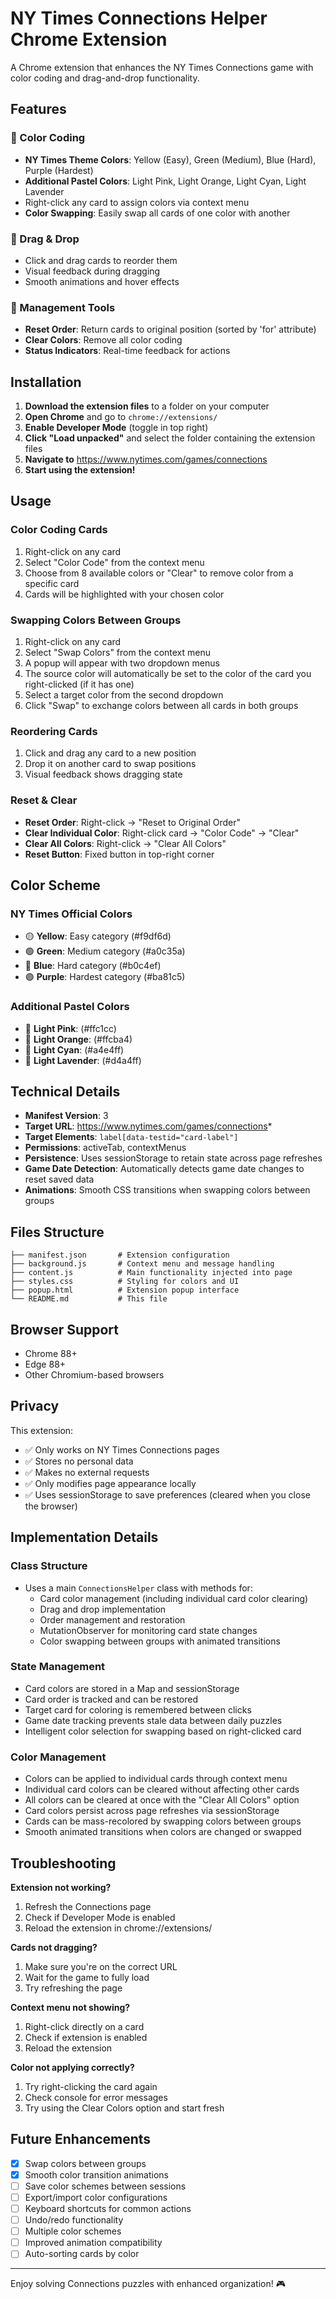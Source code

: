 # NY Times Connections Helper Chrome Extension

A Chrome extension that enhances the NY Times Connections game with color coding and drag-and-drop functionality.

## Features

### 🎨 Color Coding
- **NY Times Theme Colors**: Yellow (Easy), Green (Medium), Blue (Hard), Purple (Hardest)
- **Additional Pastel Colors**: Light Pink, Light Orange, Light Cyan, Light Lavender
- Right-click any card to assign colors via context menu
- **Color Swapping**: Easily swap all cards of one color with another

### 🔄 Drag & Drop
- Click and drag cards to reorder them
- Visual feedback during dragging
- Smooth animations and hover effects

### 🔧 Management Tools
- **Reset Order**: Return cards to original position (sorted by 'for' attribute)
- **Clear Colors**: Remove all color coding
- **Status Indicators**: Real-time feedback for actions

## Installation

1. **Download the extension files** to a folder on your computer
2. **Open Chrome** and go to `chrome://extensions/`
3. **Enable Developer Mode** (toggle in top right)
4. **Click "Load unpacked"** and select the folder containing the extension files
5. **Navigate to** https://www.nytimes.com/games/connections
6. **Start using the extension!**

## Usage

### Color Coding Cards
1. Right-click on any card
2. Select "Color Code" from the context menu
3. Choose from 8 available colors or "Clear" to remove color from a specific card
4. Cards will be highlighted with your chosen color

### Swapping Colors Between Groups
1. Right-click on any card
2. Select "Swap Colors" from the context menu
3. A popup will appear with two dropdown menus
4. The source color will automatically be set to the color of the card you right-clicked (if it has one)
5. Select a target color from the second dropdown
6. Click "Swap" to exchange colors between all cards in both groups

### Reordering Cards
1. Click and drag any card to a new position
2. Drop it on another card to swap positions
3. Visual feedback shows dragging state

### Reset & Clear
- **Reset Order**: Right-click → "Reset to Original Order"
- **Clear Individual Color**: Right-click card → "Color Code" → "Clear"
- **Clear All Colors**: Right-click → "Clear All Colors"
- **Reset Button**: Fixed button in top-right corner

## Color Scheme

### NY Times Official Colors
- 🟡 **Yellow**: Easy category (#f9df6d)
- 🟢 **Green**: Medium category (#a0c35a)
- 🔵 **Blue**: Hard category (#b0c4ef)
- 🟣 **Purple**: Hardest category (#ba81c5)

### Additional Pastel Colors
- 🩷 **Light Pink**: (#ffc1cc)
- 🧡 **Light Orange**: (#ffcba4)
- 🩵 **Light Cyan**: (#a4e4ff)
- 💜 **Light Lavender**: (#d4a4ff)

## Technical Details

- **Manifest Version**: 3
- **Target URL**: https://www.nytimes.com/games/connections*
- **Target Elements**: `label[data-testid="card-label"]`
- **Permissions**: activeTab, contextMenus
- **Persistence**: Uses sessionStorage to retain state across page refreshes
- **Game Date Detection**: Automatically detects game date changes to reset saved data
- **Animations**: Smooth CSS transitions when swapping colors between groups

## Files Structure

```
├── manifest.json       # Extension configuration
├── background.js       # Context menu and message handling
├── content.js          # Main functionality injected into page
├── styles.css          # Styling for colors and UI
├── popup.html          # Extension popup interface
└── README.md           # This file
```

## Browser Support

- Chrome 88+
- Edge 88+
- Other Chromium-based browsers

## Privacy

This extension:
- ✅ Only works on NY Times Connections pages
- ✅ Stores no personal data
- ✅ Makes no external requests
- ✅ Only modifies page appearance locally
- ✅ Uses sessionStorage to save preferences (cleared when you close the browser)

## Implementation Details

### Class Structure
- Uses a main `ConnectionsHelper` class with methods for:
  - Card color management (including individual card color clearing)
  - Drag and drop implementation
  - Order management and restoration
  - MutationObserver for monitoring card state changes
  - Color swapping between groups with animated transitions

### State Management
- Card colors are stored in a Map and sessionStorage
- Card order is tracked and can be restored
- Target card for coloring is remembered between clicks
- Game date tracking prevents stale data between daily puzzles
- Intelligent color selection for swapping based on right-clicked card

### Color Management
- Colors can be applied to individual cards through context menu
- Individual card colors can be cleared without affecting other cards
- All colors can be cleared at once with the "Clear All Colors" option
- Card colors persist across page refreshes via sessionStorage
- Cards can be mass-recolored by swapping colors between groups
- Smooth animated transitions when colors are changed or swapped

## Troubleshooting

**Extension not working?**
1. Refresh the Connections page
2. Check if Developer Mode is enabled
3. Reload the extension in chrome://extensions/

**Cards not dragging?**
1. Make sure you're on the correct URL
2. Wait for the game to fully load
3. Try refreshing the page

**Context menu not showing?**
1. Right-click directly on a card
2. Check if extension is enabled
3. Reload the extension

**Color not applying correctly?**
1. Try right-clicking the card again
2. Check console for error messages
3. Try using the Clear Colors option and start fresh

## Future Enhancements

- [x] Swap colors between groups
- [x] Smooth color transition animations
- [ ] Save color schemes between sessions
- [ ] Export/import color configurations
- [ ] Keyboard shortcuts for common actions
- [ ] Undo/redo functionality
- [ ] Multiple color schemes
- [ ] Improved animation compatibility
- [ ] Auto-sorting cards by color

---

Enjoy solving Connections puzzles with enhanced organization! 🎮
